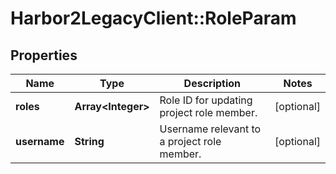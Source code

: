 # Harbor2LegacyClient::RoleParam

## Properties
Name | Type | Description | Notes
------------ | ------------- | ------------- | -------------
**roles** | **Array&lt;Integer&gt;** | Role ID for updating project role member. | [optional] 
**username** | **String** | Username relevant to a project role member. | [optional] 



